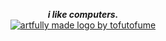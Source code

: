 <p align="center">
  <b><i>i like computers.</i></b> <br />
  <a href="https://tofutofume.pages.dev">
    <img src="https://tofutofume.pages.dev/assets/tofutofume.ico" title="artfully made logo by tofutofume">
  </a>
</p>
